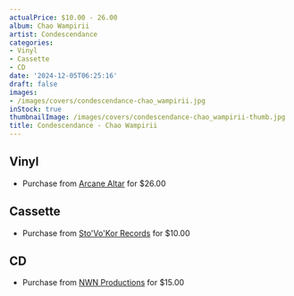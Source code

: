 ```yaml
---
actualPrice: $10.00 - 26.00
album: Chao Wampirii
artist: Condescendance
categories:
- Vinyl
- Cassette
- CD
date: '2024-12-05T06:25:16'
draft: false
images:
- /images/covers/condescendance-chao_wampirii.jpg
inStock: true
thumbnailImage: /images/covers/condescendance-chao_wampirii-thumb.jpg
title: Condescendance - Chao Wampirii
---
```


## Vinyl
* Purchase from [Arcane Altar](https://arcanealtar.bigcartel.com/product/condescendance-chao-wampirii-12-lp) for $26.00
## Cassette
* Purchase from [Sto'Vo'Kor Records](https://stovokor-records.com/products/condescendance-chao-wampirii) for $10.00
## CD
* Purchase from [NWN Productions](http://shop.nwnprod.com/index.php?route=product/product&path=93&product_id=19719&sort=pd.name&order=ASC) for $15.00
